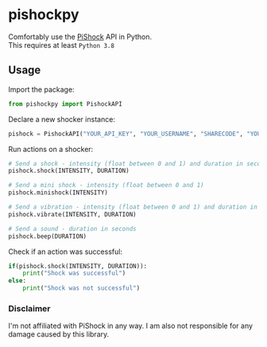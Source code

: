# pishockpy

Comfortably use the [PiShock](https://PiShock.com) API in Python.  
This requires at least `Python 3.8`

## Usage
Import the package:
```python
from pishockpy import PishockAPI
```
Declare a new shocker instance:
```python
pishock = PishockAPI("YOUR_API_KEY", "YOUR_USERNAME", "SHARECODE", "YOUR_APP_NAME")
```
Run actions on a shocker:
```python
# Send a shock - intensity (float between 0 and 1) and duration in seconds (integer between 1 and 15)
pishock.shock(INTENSITY, DURATION)

# Send a mini shock - intensity (float between 0 and 1)
pishock.minishock(INTENSITY)

# Send a vibration - intensity (float between 0 and 1) and duration in seconds (integer between 1 and 15)
pishock.vibrate(INTENSITY, DURATION)

# Send a sound - duration in seconds
pishock.beep(DURATION)

```

Check if an action was successful:
```python
if(pishock.shock(INTENSITY, DURATION)):
    print("Shock was successful")
else:
    print("Shock was not successful")
```

### Disclaimer
I'm not affiliated with PiShock in any way. I am also not responsible for any damage caused by this library.